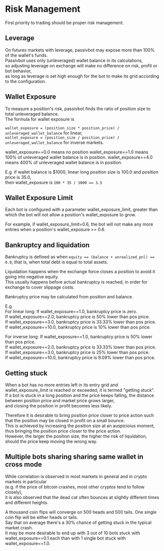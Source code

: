 # Risk Management

First priority to trading should be proper risk management.

## Leverage

On futures markets with leverage, passivbot may expose more than 100% of the wallet's funds.  
Passivbot uses only (unleveraged) wallet balance in its calculations,  
so adjusting leverage on exchange will make no difference on risk, profit or bot behavior,  
as long as leverage is set high enough for the bot to make its grid according to the configuration.

## Wallet Exposure

To measure a position's risk, passivbot finds the ratio of position size to total unleveraged balance.  
The formula for wallet exposure is

`wallet_exposure = (position_size * position_price) / unleveraged_wallet_balance` for linear,  
`wallet_exposure = (position_size / position_price) / unleveraged_wallet_balance` for inverse markets.

wallet_exposure==0.0 means no position
wallet_exposure==1.0 means 100% of unleveraged wallet balance is in position.
wallet_exposure==4.0 means 400% of unleveraged wallet balance is in position.

E.g. if wallet balance is $1000, linear long position size is 100.0 and position price is 35.0,  
then wallet_exposure is `100 * 35 / 1000 == 3.5`

## Wallet Exposure Limit

Each bot is configured with a parameter wallet_exposure_limit, greater than which the bot will not allow a position's wallet_exposure to grow.

For example, if wallet_exposure_limit=0.6, the bot will not make any more entries when a position's wallet_exposure >= 0.6.

## Bankruptcy and liquidation

Bankruptcy is defined as when `equity == (balance + unrealized_pnl) == 0.0`, that is, when total debt is equal to total assets.

Liquidation happens when the exchange force closes a position to avoid it going into negative equity.  
This usually happens before actual bankruptcy is reached, in order for exchange to cover slippage costs.

Bankruptcy price may be calculated from position and balance.

E.g.  
For linear long:
If wallet_exposure==1.0, bankruptcy price is zero.  
If wallet_exposure==2.0, bankruptcy price is 50% lower than pos price.  
If wallet_exposure==3.0, bankruptcy price is 33.33% lower than pos price.  
If wallet_exposure==10.0, bankruptcy price is 10% lower than pos price.  

For inverse long:
If wallet_exposure==1.0, bankruptcy price is 50% lower than pos price.  
If wallet_exposure==2.0, bankruptcy price is 33.33% lower than pos price.  
If wallet_exposure==3.0, bankruptcy price is 25% lower than pos price.  
If wallet_exposure==10.0, bankruptcy price is 9.09% lower than pos price.  


## Getting stuck

When a bot has no more entries left in its entry grid and wallet_exposure_limit is reached or exceeded, it is termed "getting stuck".  
If a bot is stuck in a long position and the price keeps falling, the distance between position price and market price grows larger,  
and closing the position in profit becomes less likely.

Therefore it is desirable to bring position price closer to price action such that the position may be closed in profit on a small bounce.  
This is achieved by increasing the position size at an auspicioius moment, thus bringing the position price closer to the price action.  
However, the larger the position size, the higher the risk of liquidation, should the price keep moving the wrong way.

## Multiple bots sharing sharing same wallet in cross mode

While correlation is observed in most markets in general and in crypto markets in particular  
(e.g. if the price of bitcoin crashes, most other cryptos tend to follow closely),  
it is also observed that the dead cat often bounces at slightly different times and different heights.

A thousand coin flips will converge on 500 heads and 500 tails.  One single coin flip will be either heads or tails.  
Say that on average there's a 30% chance of getting stuck in the typical market crash.  
It may be more desirable to end up with 3 out of 10 bots stuck with wallet_exposure==0.1 each than with 1 single bot stuck with wallet_exposure==1.0.

